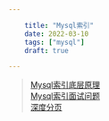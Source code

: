 ```yaml
---

    title: "Mysql索引"
    date: 2022-03-10
    tags: ["mysql"]
    draft: true

---
```


> [Mysql索引底层原理](https://zhuanlan.zhihu.com/p/113917726)  
> [Mysql索引面试问题](https://zhuanlan.zhihu.com/p/73204847)  
> [深度分页](https://zhuanlan.zhihu.com/p/345082332)